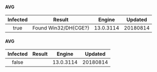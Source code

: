 #### AVG
| Infected      | Result      | Engine      | Updated      |
|:-------------:|:-----------:|:-----------:|:------------:|
| true | Found Win32/DH{CGE?} | 13.0.3114 | 20180814 |

#### AVG
| Infected      | Result      | Engine      | Updated      |
|:-------------:|:-----------:|:-----------:|:------------:|
| false |  | 13.0.3114 | 20180814 |

